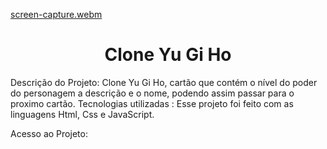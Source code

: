 [screen-capture.webm](https://github.com/user-attachments/assets/a20a7ffb-21cf-4df1-9df0-c9c7b788e968)
<h1 align="center">Clone Yu Gi Ho </h1>
Descrição do Projeto: Clone Yu Gi Ho, cartão que contém o nível do poder do personagem a descrição e o nome, podendo assim passar para o proximo cartão.
Tecnologias utilizadas : Esse projeto foi feito com as linguagens Html, Css e JavaScript.

Acesso ao Projeto:  

